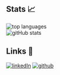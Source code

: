 
## Stats 📈

<div>
<img src="https://github-readme-stats.vercel.app/api/top-langs/?username=sgbvitor&layout=compact&bg_color=0,232526,414345&icon_color=ffffff&title_color=ffffff&text_color=ffffff&line_height=30&v=5" alt="top languages" />
</div>

<div>
<img src="https://github-readme-stats.vercel.app/api?username=sgbvitor&show_icons=true&bg_color=0,232526,414345&icon_color=00FF00&title_color=ffffff&text_color=ffffff&line_height=20.5&v=5&count_private=true" alt="gitHub stats">
</div>

## Links 🔗

[![linkedIn](https://img.shields.io/badge/Linked_In-0077B5?style=for-the-badge&logo=LinkedIn&logoColor=white)](https://www.linkedin.com/in/gvitor/)
[![github](https://img.shields.io/badge/github-%23121011.svg?style=for-the-badge&logo=github&logoColor=FFFFFF)](https://github.com/gbvitor)

<!---
sgbvitor/sgbvitor is a ✨ special ✨ repository because its `README.md` (this file) appears on your GitHub profile.
You can click the Preview link to take a look at your changes.
--->
